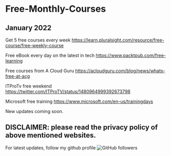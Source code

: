 # Free-Monthly-Courses

January 2022
-------------------------------------
Get 5 free courses every week https://learn.pluralsight.com/resource/free-course/free-weekly-course

Free eBook every day on the latest in tech https://www.packtpub.com/free-learning

Free courses from A Cloud Guru https://acloudguru.com/blog/news/whats-free-at-acg

ITProTv free weekend https://twitter.com/ITProTV/status/1480964999392673798

Microsoft free training https://www.microsoft.com/en-us/trainingdays

New updates coming soon.

DISCLAIMER: please read the privacy policy of above mentioned websites.
--------------------------------------------------------------------------------------
For latest updates, follow my github profile <img alt="GitHub followers" src="https://img.shields.io/github/followers/gqadir?style=social"> 



